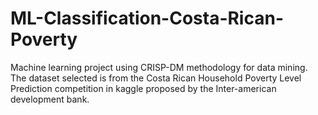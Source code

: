 # ML-Classification-Costa-Rican-Poverty
Machine learning project using CRISP-DM methodology for data mining. The dataset selected is from the Costa Rican Household Poverty Level Prediction competition in kaggle proposed by the Inter-american development bank.
